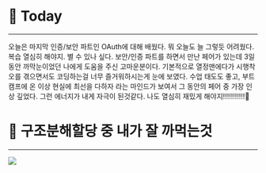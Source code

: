 # 🤪 Today
-----
오늘은 마지막 인증/보안 파트인 OAuth에 대해 배웠다. 뭐 오늘도 늘 그렇듯 어려웠다. 복습 열심히 해야지. 별 수 있나 싶다. 
 보안/인증 파트를 하면서 만난 페어가 있는데 3일동안 까막눈이었던 나에게 도움을 주신 고마운분이다. 기본적으로 열정맨에다가 시행착오를 겪으면서도 코딩하는걸 너무 즐거워하시는게 눈에 보였다. 수업 태도도 좋고, 부트캠프에 온 이상 현실에 최선을 다하자 라는 마인드가 보여서 그 동안의 페어 중 가장 인상 깊었다. 그런 에너지가 내게 자극이 된것같다. 나도 열심히 재밌게 해야지!!!!!!!!!!!👊
 
 
# 👊 구조분해할당 중 내가 잘 까먹는것
-----
![](https://images.velog.io/images/soyoungdl/post/0c7ee07e-ad2b-4bc3-bbc8-4743e7ab4c4d/%E1%84%89%E1%85%B3%E1%84%8F%E1%85%B3%E1%84%85%E1%85%B5%E1%86%AB%E1%84%89%E1%85%A3%E1%86%BA%202021-11-24%20%E1%84%8B%E1%85%A9%E1%84%8C%E1%85%A5%E1%86%AB%201.52.30.png)
